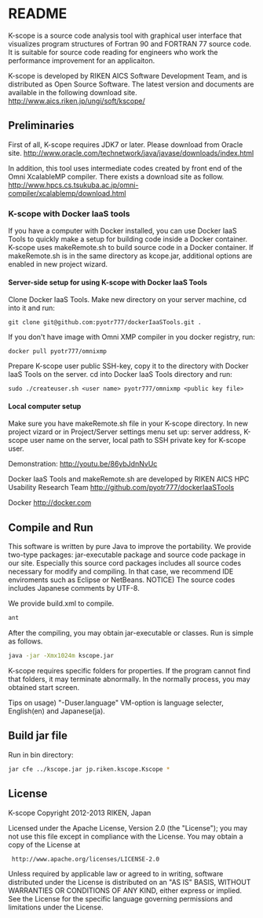 # README

K-scope is a source code analysis tool with graphical user interface that
visualizes program structures of Fortran 90 and FORTRAN 77 source code.
It is suitable for source code reading for engineers who work the performance
improvement for an applicaiton.

K-scope is developed by RIKEN AICS Software Development Team, and is distributed
as Open Source Software. The latest version and documents are available in the
following download site.
http://www.aics.riken.jp/ungi/soft/kscope/

## Preliminaries

First of all, K-scope requires JDK7 or later. Please download from Oracle site.
http://www.oracle.com/technetwork/java/javase/downloads/index.html

In addition, this tool uses intermediate codes created by front end of
the Omni XcalableMP compiler. There exists a download site as follow.
http://www.hpcs.cs.tsukuba.ac.jp/omni-compiler/xcalablemp/download.html


### K-scope with Docker IaaS tools

If you have a computer with Docker installed, you can use Docker IaaS Tools to quickly 
make a setup for building code inside a Docker container.
K-scope uses makeRemote.sh to build source code in a Docker container. If makeRemote.sh
is in the same directory as kcope.jar, additional options are enabled in new 
project wizard.

#### Server-side setup for using K-scope with Docker IaaS Tools

Clone Docker IaaS Tools.
Make new directory on your server machine, cd into it and run:

```
git clone git@github.com:pyotr777/dockerIaaSTools.git .
```

If you don't have image with Omni XMP compiler in you docker registry, run:

```
docker pull pyotr777/omnixmp
```

Prepare K-scope user public SSH-key, copy it to the directory with Docker IaaS Tools 
on the server. cd into Docker IaaS Tools directory and run:
```
sudo ./createuser.sh <user name> pyotr777/omnixmp <public key file>
```

#### Local computer setup


Make sure you have makeRemote.sh file in your K-scope directory.
In new project vizard or in Project/Server settings menu set up:
server address, K-scope user name on the server, local path to SSH private key for K-scope
user. 


Demonstration: http://youtu.be/86ybJdnNvUc

Docker IaaS Tools and makeRemote.sh are developed by RIKEN AICS HPC Usability Research Team
http://github.com/pyotr777/dockerIaaSTools

Docker http://docker.com


## Compile and Run

This software is written by pure Java to improve the portability.
We provide two-type packages: jar-executable package and source code package
in our site. Especially this source cord packages includes all source codes
necessary for modify and compiling. In that case, we recommend IDE enviroments
such as Eclipse or NetBeans.
NOTICE) The source codes includes Japanese comments by UTF-8.

We provide build.xml to compile.

```bash
ant
```

After the compiling, you may obtain jar-executable or classes.
Run is simple as follows.

```bash
java -jar -Xmx1024m kscope.jar
```

K-scope requires specific folders for properties.
If the program cannot find that folders, it may terminate abnormally.
In the normally process, you may obtained start screen.

Tips on usage) "-Duser.language" VM-option is language selecter, English(en) and Japanese(ja).

## Build jar file

Run in bin directory:
```bash
jar cfe ../kscope.jar jp.riken.kscope.Kscope *
```



## License

 K-scope
 Copyright 2012-2013 RIKEN, Japan

 Licensed under the Apache License, Version 2.0 (the "License");
 you may not use this file except in compliance with the License.
 You may obtain a copy of the License at

     http://www.apache.org/licenses/LICENSE-2.0

 Unless required by applicable law or agreed to in writing, software
 distributed under the License is distributed on an "AS IS" BASIS,
 WITHOUT WARRANTIES OR CONDITIONS OF ANY KIND, either express or implied.
 See the License for the specific language governing permissions and
 limitations under the License.
